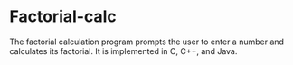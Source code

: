 # Factorial-calc
The factorial calculation program prompts the user to enter a number and calculates its factorial. It is implemented in C, C++, and Java.
